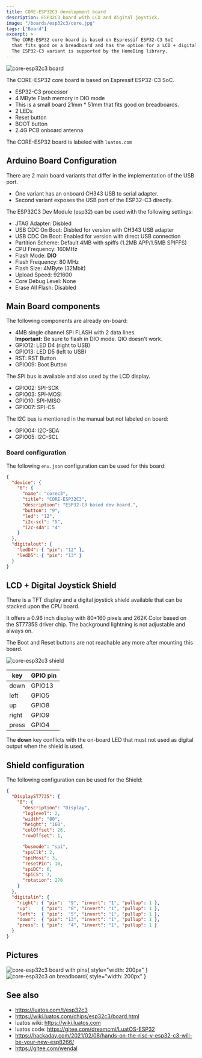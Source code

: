 ```yaml
---
title: CORE-ESP32C3 development board
description: ESP32C3 board with LCD and digital joystick.
image: "/boards/esp32c3/core.jpg"
tags: ["Board"]
excerpt: >
  The CORE-ESP32 core board is based on Espressif ESP32-C3 SoC
  that fits good on a breadboard and has the option for a LCD + digital joystick shield on top.
  The ESP32-C3 variant is supported by the HomeDing library.
---
```


![core-esp32c3 board](/boards/esp32c3/core.jpg)

The CORE-ESP32 core board is based on Espressif ESP32-C3 SoC.

* ESP32-C3 processor
* 4 MByte Flash memory in DIO mode
* This is a small board 21mm * 51mm that fits good on breadboards.
* 2 LEDs
* Reset button
* BOOT button
* 2.4G PCB onboard antenna

The CORE-ESP32 board is labeled with `luatos.com`


## Arduino Board Configuration

There are 2 main board variants that differ in the implementation of the USB port.

* One variant has an onboard CH343 USB to serial adapter.
* Second variant exposes the USB port of the ESP32-C3 directly.

The ESP32C3 Dev Module (esp32) can be used with the following settings:

* JTAG Adapter: Disbled
* USB CDC On Boot: Disbled for version with CH343 USB adapter
* USB CDC On Boot: Enabled for version with direct USB connection
* Partition Scheme: Default 4MB with spiffs (1.2MB APP/1.5MB SPIFFS)
* CPU Frequency: 160MHz
* Flash Mode: **DIO**
* Flash Frequency: 80 MHz
* Flash Size: 4MByte (32Mbit)
* Upload Speed: 921600
* Core Debug Level: None
* Erase All Flash: Disabled


## Main Board components

The following components are already on-board:

* 4MB single channel SPI FLASH with 2 data lines.  
  **Important:** Be sure to flash in DIO mode. QIO doesn't work.
* GPIO12: LED D4 (right to USB)
* GPIO13: LED D5 (left to USB)
* RST: RST Button
* GPIO09: Boot Button

The SPI bus is available and also used by the LCD display.

* GPIO02: SPI-SCK
* GPIO03: SPI-MOSI
* GPIO10: SPI-MISO
* GPIO07: SPI-CS

The I2C bus is mentioned in the manual but not labeled on board:

* GPIO04: I2C-SDA
* GPIO05: I2C-SCL

### Board configuration

The following `env.json` configuration can be used for this board:

``` json
{
  "device": {
    "0": {
      "name": "corec3",
      "title": "CORE-ESP32C3",
      "description": "ESP32-C3 based dev board.",
      "button": "9",
      "led": "12",
      "i2c-scl": "5",
      "i2c-sda": "4"
    }
  },
  "digitalout": {
    "ledD4": { "pin": "12" },
    "ledD5": { "pin": "13" }
  }
}
```


## LCD + Digital Joystick Shield

There is a TFT display and a digital joystick shield available that can be stacked upon the CPU board.

It offers a 0.96 inch display with 80*160 pixels and 262K Color
based on the ST7735S driver chip. The background lightning is not adjustable and always on.

The Boot and Reset buttons are not reachable any more after mounting this board.

![core-esp32c3 shield](/boards/esp32c3/core-shield.jpg)

| key   | GPIO pin |
| ----- | -------- |
| down  | GPIO13   |
| left  | GPIO5    |
| up    | GPIO8    |
| right | GPIO9    |
| press | GPIO4    |

The **down** key conflicts with the on-board LED that must not used as digital output
when the shield is used.


## Shield configuration

The following configuration can be used for the Shield:

``` json
{
  "DisplayST7735": {
    "0": {
      "description": "Display",
      "loglevel": 2,
      "width": "80",
      "height": "160",
      "colOffset": 26,
      "rowOffset": 1,

      "busmode": "spi",
      "spiClk": 2,
      "spiMosi": 3,
      "resetPin": 10,
      "spiDC": 6,
      "spiCS": 7,
      "rotation": 270
    }
  },
  "digitalin": {
    "right": { "pin":  "9", "invert": "1", "pullup": 1 },
    "up":    { "pin":  "8", "invert": "1", "pullup": 1 },
    "left":  { "pin":  "5", "invert": "1", "pullup": 1 },
    "down":  { "pin": "13", "invert": "1", "pullup": 1 },
    "press": { "pin":  "4", "invert": "1", "pullup": 1 }
  }
}
```

## Pictures

![core-esp32c3 board with pins](/boards/esp32c3/core-soldered.jpg){ style="width: 200px" }
![core-esp32c3 on breadboard](/boards/esp32c3/core-stacked.jpg){ style="width: 200px" }


## See also

* <https://luatos.com/t/esp32c3>
* <https://wiki.luatos.com/chips/esp32c3/board.html>
* luatos wiki: <https://wiki.luatos.com>
* luatos code: <https://gitee.com/dreamcmi/LuatOS-ESP32>
* <https://hackaday.com/2021/02/08/hands-on-the-risc-v-esp32-c3-will-be-your-new-esp8266/>
* <https://gitee.com/wendal>
